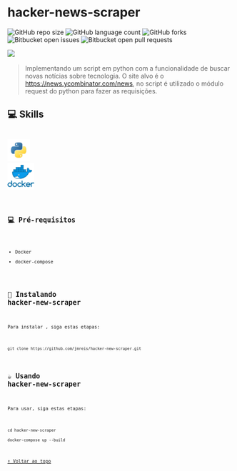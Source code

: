 # hacker-news-scraper

<!---Esses são exemplos. Veja https://shields.io para outras pessoas ou para personalizar este conjunto de escudos. Você pode querer incluir dependências, status do projeto e informações de licença aqui--->

![GitHub repo size](https://img.shields.io/github/repo-size/jmreis/hacker-new-scraper?style=for-the-badge)
![GitHub language count](https://img.shields.io/github/languages/count/jmreis/hacker-new-scraper?style=for-the-badge)
![GitHub forks](https://img.shields.io/github/forks/jmreis/hacker-new-scraper?style=for-the-badge)
![Bitbucket open issues](https://img.shields.io/bitbucket/issues/jmreis/hacker-new-scraper?style=for-the-badge)
![Bitbucket open pull requests](https://img.shields.io/bitbucket/pr-raw/jmreis/hacker-new-scraper?style=for-the-badge)


<img src="hacker-new-scraper.png">


> Implementando um script em python com a funcionalidade de buscar novas notícias sobre tecnologia. O site alvo é o https://news.ycombinator.com/news, no script é utilizado o módulo request do python 
para fazer as requisições.


## 💻 Skills

<code>
<img height="50" src="https://raw.githubusercontent.com/github/explore/80688e429a7d4ef2fca1e82350fe8e3517d3494d/topics/python/python.png" alt="python"/>
<img height="60" src="https://raw.githubusercontent.com/github/explore/80688e429a7d4ef2fca1e82350fe8e3517d3494d/topics/docker/docker.png" alt="docker"/>
<code>


## 💻 Pré-requisitos

* Docker
* docker-compose


## 🚀 Instalando hacker-new-scraper

Para instalar , siga estas etapas:

```
git clone https://github.com/jmreis/hacker-new-scraper.git

```

## ☕ Usando hacker-new-scraper

Para usar, siga estas etapas:

```
cd hacker-new-scraper

docker-compose up --build
```

 
[⬆ Voltar ao topo](#hacker-new-scraper)<br>

